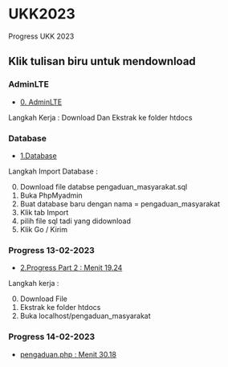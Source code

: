 # UKK2023
Progress UKK 2023

## Klik tulisan biru untuk mendownload
### AdminLTE
- [0. AdminLTE](https://github.com/ColorlibHQ/AdminLTE/archive/refs/tags/v3.2.0.zip)

Langkah Kerja :
Download Dan Ekstrak ke folder htdocs

### Database
- [1.Database](https://github.com/sandybuana03/UKK2023/raw/main/pengaduan_masyarakat.sql)

Langkah Import Database :

0. Download file databse pengaduan_masyarakat.sql
1. Buka PhpMyadmin
2. Buat database baru dengan nama = pengaduan_masyarakat
3. Klik tab Import
4. pilih file sql tadi yang didownload
5. Klik Go / Kirim


### Progress 13-02-2023
- [2.Progress Part 2 : Menit 19.24](https://github.com/sandybuana03/UKK2023/raw/main/part%202%20menit%2019.24.zip)

Langkah kerja :

0. Download File
1. Ekstrak ke folder htdocs
2. Buka localhost/pengaduan_masyarakat


### Progress 14-02-2023
- [pengaduan.php : Menit 30.18](https://github.com/sandybuana03/UKK2023/raw/main/pengaduan.php)
